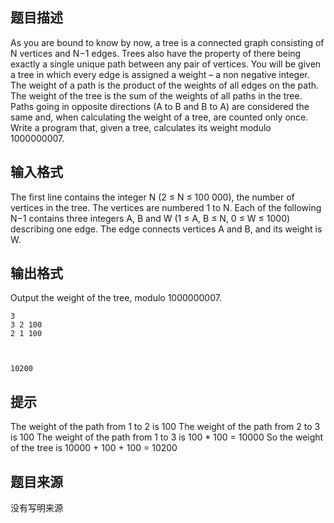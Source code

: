 


## 题目描述
As  you  are  bound  to  know  by  now,  a  tree  is  a  connected  graph
consisting  of N  vertices  and N−1 edges. Trees  also  have  the  property
of  there  being  exactly  a  single  unique path  between  any  pair  of 
vertices. 
You will be given a tree in which every edge is assigned a weight – 
a non negative integer. The weight of a path is the product of the
weights of all edges on the path. The weight of the tree is the sum of 
the  weights  of  all  paths  in  the  tree.  Paths  going  in  opposite
directions  (A  to  B  and  B  to  A)  are considered the same and, when 
calculating the weight of a tree, are counted only once. 
Write a program that, given a tree, calculates its weight modulo 1000000007. 
## 输入格式
The first line contains the integer N (2 ≤ N ≤ 100 000), the number of vertices
in the tree. The vertices are numbered 1 to N. Each  of  the  following N−1
contains  three  integers A,  B  and W  (1 ≤ A,  B ≤ N,  0 ≤ W ≤  1000) 
describing one edge. The edge connects vertices A and B, and its weight is W.
## 输出格式
Output the weight of the tree, modulo 1000000007. 

```input1
3 
3 2 100 
2 1 100 


```
```output1

10200 
```

## 提示
The weight of the path from 1 to 2 is 100 
The weight of the path from 2 to 3 is 100 
The weight of the path from 1 to 3 is 100 * 100 = 10000 
So the weight of the tree is 10000 + 100 + 100 = 10200 
## 题目来源
没有写明来源


